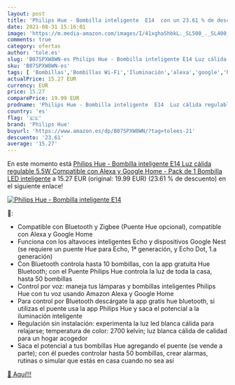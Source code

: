```yaml
---
layout: post
title: 'Philips Hue - Bombilla inteligente  E14  con un 23.61 % de descuento'
date: 2021-08-31 15:16:01
image: 'https://m.media-amazon.com/images/I/41xghaShbkL._SL500_._SL400_.jpg'
comments: true
category: ofertas
author: 'tole.es'
slug: 'B07SPXW8WN-es Philips Hue - Bombilla inteligente E14 Luz cálida...'
sku: 'B07SPXW8WN-es'
tags: [ 'Bombillas','Bombillas Wi-Fi','Iluminación','alexa','google','home','hue','philips','philips hue', ]
actualPrice: 15.27 EUR
currency: EUR
price: 15.27
comparePrice: 19.99 EUR
prodname: 'Philips Hue - Bombilla inteligente  E14  Luz cálida regulable  5.5W  Compatible con Alexa y Google Home - Pack de 1 Bombilla LED inteligente'
country: 'es'
flag: '🇪🇸'
brand: 'Philips Hue'
buyurl: 'https://www.amazon.es/dp/B07SPXW8WN/?tag=tolees-21'
descuento: '23.61'
average: '15.27'
---
```


En este momento está [Philips Hue - Bombilla inteligente  E14  Luz cálida regulable  5.5W  Compatible con Alexa y Google Home - Pack de 1 Bombilla LED inteligente](https://www.amazon.es/dp/B07SPXW8WN/?tag=tolees-21) a 15.27 EUR (original: 19.99 EUR) (23.61 %  de descuento) en el siguiente enlace!

[![Philips Hue - Bombilla inteligente  E14 ](https://m.media-amazon.com/images/I/41xghaShbkL._SL500_._SL400_.jpg)](https://www.amazon.es/dp/B07SPXW8WN/?tag=tolees-21)

🔎:

- Compatible con Bluetooth y Zigbee (Puente Hue opcional), compatible con Alexa y Google Home
- Funciona con los altavoces inteligentes Echo y dispositivos Google Nest (se requiere un puente Hue para Echo, 1ª generación, y Echo Dot, 1.a generación)
- Con Bluetooth controla hasta 10 bombillas, con la app gratuita Hue Bluetooth; con el Puente Philips Hue controla la luz de toda la casa, hasta 50 bombillas
- Control por voz: maneja tus lámparas y bombillas inteligentes Philips Hue con tu voz usando Amazon Alexa y Google Home
- Para control por Bluetooth descárgate la app gratis hue bluetooth, si utilizas el puente usa la app Philips Hue y saca el potencial a la iluminación inteligente
- Regulación sin instalación: experimenta la luz led blanca cálida para relajarse; temperatura de color: 2700 kelvin; luz blanca cálida de calidad para un hogar acogedor
- Saca el potencial a tus bombillas Hue agregando el puente (se vende a parte); con él puedes controlar hasta 50 bombillas, crear alarmas, rutinas o simular que estás en casa cuando no sea así

[🛒 Aquí!!!](https://www.amazon.es/dp/B07SPXW8WN/?tag=tolees-21)
